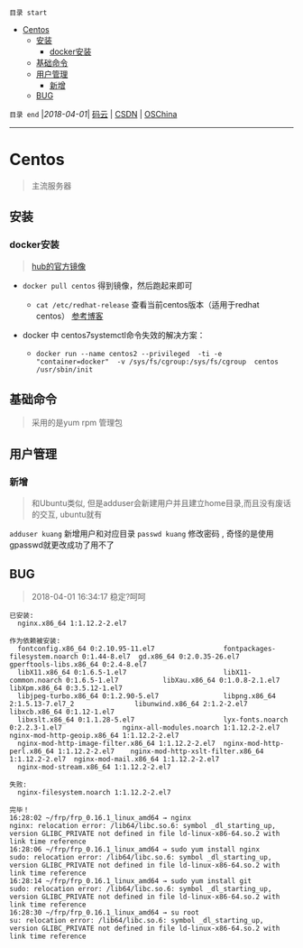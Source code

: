 `目录 start`
 
- [Centos](#centos)
    - [安装](#安装)
        - [docker安装](#docker安装)
    - [基础命令](#基础命令)
    - [用户管理](#用户管理)
        - [新增](#新增)
    - [BUG](#bug)

`目录 end` |_2018-04-01_| [码云](https://gitee.com/kcp1104) | [CSDN](http://blog.csdn.net/kcp606) | [OSChina](https://my.oschina.net/kcp1104)
****************************************
# Centos
> 主流服务器

## 安装
### docker安装
> [hub的官方镜像](hub.docker.com/_/centos/)

- `docker pull centos` 得到镜像，然后跑起来即可
    - `cat /etc/redhat-release` 查看当前centos版本（适用于redhat centos） [参考博客](www.cnblogs.com/hitwtx/archive/2012/02/13/2349742.html)

- docker 中 centos7systemctl命令失效的解决方案：
	- `docker run --name centos2 --privileged  -ti -e "container=docker"  -v /sys/fs/cgroup:/sys/fs/cgroup  centos  /usr/sbin/init`

## 基础命令
> 采用的是yum rpm 管理包

## 用户管理

### 新增
> 和Ubuntu类似, 但是adduser会新建用户并且建立home目录,而且没有废话的交互, ubuntu就有

`adduser kuang` 新增用户和对应目录
`passwd kuang` 修改密码 , 奇怪的是使用gpasswd就更改成功了用不了


## BUG
> 2018-04-01 16:34:17 稳定?呵呵
```
已安装:
  nginx.x86_64 1:1.12.2-2.el7                                                                                                                                                                  

作为依赖被安装:
  fontconfig.x86_64 0:2.10.95-11.el7                 fontpackages-filesystem.noarch 0:1.44-8.el7  gd.x86_64 0:2.0.35-26.el7                         gperftools-libs.x86_64 0:2.4-8.el7         
  libX11.x86_64 0:1.6.5-1.el7                        libX11-common.noarch 0:1.6.5-1.el7           libXau.x86_64 0:1.0.8-2.1.el7                     libXpm.x86_64 0:3.5.12-1.el7               
  libjpeg-turbo.x86_64 0:1.2.90-5.el7                libpng.x86_64 2:1.5.13-7.el7_2               libunwind.x86_64 2:1.2-2.el7                      libxcb.x86_64 0:1.12-1.el7                 
  libxslt.x86_64 0:1.1.28-5.el7                      lyx-fonts.noarch 0:2.2.3-1.el7               nginx-all-modules.noarch 1:1.12.2-2.el7           nginx-mod-http-geoip.x86_64 1:1.12.2-2.el7 
  nginx-mod-http-image-filter.x86_64 1:1.12.2-2.el7  nginx-mod-http-perl.x86_64 1:1.12.2-2.el7    nginx-mod-http-xslt-filter.x86_64 1:1.12.2-2.el7  nginx-mod-mail.x86_64 1:1.12.2-2.el7       
  nginx-mod-stream.x86_64 1:1.12.2-2.el7            

失败:
  nginx-filesystem.noarch 1:1.12.2-2.el7                                                                                                                                                       

完毕！
16:28:02 ~/frp/frp_0.16.1_linux_amd64 → nginx
nginx: relocation error: /lib64/libc.so.6: symbol _dl_starting_up, version GLIBC_PRIVATE not defined in file ld-linux-x86-64.so.2 with link time reference
16:28:06 ~/frp/frp_0.16.1_linux_amd64 → sudo yum install nginx
sudo: relocation error: /lib64/libc.so.6: symbol _dl_starting_up, version GLIBC_PRIVATE not defined in file ld-linux-x86-64.so.2 with link time reference
16:28:14 ~/frp/frp_0.16.1_linux_amd64 → sudo yum install git
sudo: relocation error: /lib64/libc.so.6: symbol _dl_starting_up, version GLIBC_PRIVATE not defined in file ld-linux-x86-64.so.2 with link time reference
16:28:30 ~/frp/frp_0.16.1_linux_amd64 → su root
su: relocation error: /lib64/libc.so.6: symbol _dl_starting_up, version GLIBC_PRIVATE not defined in file ld-linux-x86-64.so.2 with link time reference
```